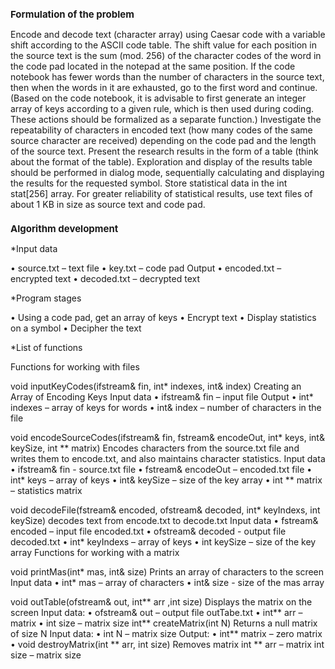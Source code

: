 <h1 style="font-size:15;">Formulation of the problem </h1>

Encode and decode text (character array) using Caesar code with a variable shift according to the ASCII code table. The shift value for each position in the source text is the sum (mod. 256) of the character codes of the word in the code pad located in the notepad at the same position. If the code notebook has fewer words than the number of characters in the source text, then when the words in it are exhausted, go to the first word and continue. (Based on the code notebook, it is advisable to first generate an integer array of keys according to a given rule, which is then used during coding. These actions should be formalized as a separate function.)
Investigate the repeatability of characters in encoded text (how many codes of the same source character are received) depending on the code pad and the length of the source text. Present the research results in the form of a table (think about the format of the table). Exploration and display of the results table should be performed in dialog mode, sequentially calculating and displaying the results for the requested symbol. Store statistical data in the int stat[256] array. For greater reliability of statistical results, use text files of about 1 KB in size as source text and code pad.

<h1 style="font-size:15;">Algorithm development </h1>

*Input data

• source.txt – text file
• key.txt – code pad
Output
• encoded.txt – encrypted text
• decoded.txt – decrypted text

*Program stages

• Using a code pad, get an array of keys
• Encrypt text
• Display statistics on a symbol
• Decipher the text

*List of functions

Functions for working with files

void inputKeyCodes(ifstream& fin, int* indexes, int& index)
Creating an Array of Encoding Keys
Input data
• ifstream& fin – input file
Output
• int* indexes – array of keys for words
• int& index – number of characters in the file

void encodeSourceCodes(ifstream& fin, fstream& encodeOut, int* keys, int& keySize, int ** matrix)
Encodes characters from the source.txt file and writes them to encode.txt, and also maintains character statistics.
Input data
• ifstream& fin - source.txt file
• fstream& encodeOut – encoded.txt file
• int* keys – array of keys
• int& keySize – size of the key array
• int ** matrix – statistics matrix

void decodeFile(fstream& encoded, ofstream& decoded, int* keyIndexs, int keySize)
decodes text from encode.txt to decode.txt
Input data
• fstream& encoded – input file encoded.txt
• ofstream& decoded - output file decoded.txt
• int* keyIndexs – array of keys
• int keySize – size of the key array
Functions for working with a matrix

void printMas(int* mas, int& size)
Prints an array of characters to the screen
Input data
• int* mas – array of characters
• int& size - size of the mas array

void outTable(ofstream& out, int** arr ,int size)
Displays the matrix on the screen
Input data:
• ofstream& out – output file outTabe.txt
• int** arr – matrix
• int size – matrix size
int** createMatrix(int N)
Returns a null matrix of size N
Input data:
• int N – matrix size
Output:
• int** matrix – zero matrix
•
void destroyMatrix(int ** arr, int size)
Removes matrix
int ** arr – matrix
int size – matrix size
